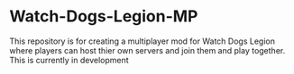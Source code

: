 # Watch-Dogs-Legion-MP

This repository is for creating a multiplayer mod for Watch Dogs Legion where players can host thier own servers and join them and play together. This is currently in development
